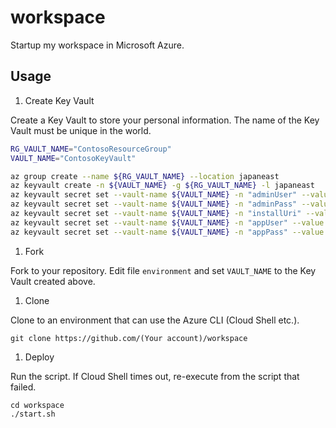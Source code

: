 # workspace
Startup my workspace in Microsoft Azure.

## Usage

1. Create Key Vault

Create a Key Vault to store your personal information.
The name of the Key Vault must be unique in the world.

```bash
RG_VAULT_NAME="ContosoResourceGroup"
VAULT_NAME="ContosoKeyVault"

az group create --name ${RG_VAULT_NAME} --location japaneast
az keyvault create -n ${VAULT_NAME} -g ${RG_VAULT_NAME} -l japaneast
az keyvault secret set --vault-name ${VAULT_NAME} -n "adminUser" --value "Your VM user name"
az keyvault secret set --vault-name ${VAULT_NAME} -n "adminPass" --value "Your VM password"
az keyvault secret set --vault-name ${VAULT_NAME} -n "installUri" --value "Your application download URI"
az keyvault secret set --vault-name ${VAULT_NAME} -n "appUser" --value "Your application user name"
az keyvault secret set --vault-name ${VAULT_NAME} -n "appPass" --value "Your application password"
```

1. Fork

Fork to your repository.
Edit file `environment` and set `VAULT_NAME` to the Key Vault created above.

1. Clone

Clone to an environment that can use the Azure CLI (Cloud Shell etc.).

```
git clone https://github.com/(Your account)/workspace
```

1. Deploy

Run the script.
If Cloud Shell times out, re-execute from the script that failed.

```
cd workspace
./start.sh
```
